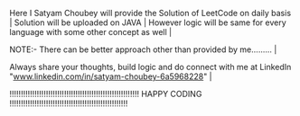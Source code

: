 Here I Satyam Choubey will provide the Solution of LeetCode on daily basis |
Solution will be uploaded on JAVA |
However logic will be same for every language with some other concept as well |

NOTE:- There can be better approach other than provided by me......... |

Always share your thoughts, build logic and do connect with me at LinkedIn "www.linkedin.com/in/satyam-choubey-6a5968228"   |

!!!!!!!!!!!!!!!!!!!!!!!!!!!!!!!!!!!!!!!!!!!!!!!!!!!!!!!!!      HAPPY CODING          !!!!!!!!!!!!!!!!!!!!!!!!!!!!!!!!!!!!!!!!!!!!!!!!!!!!
